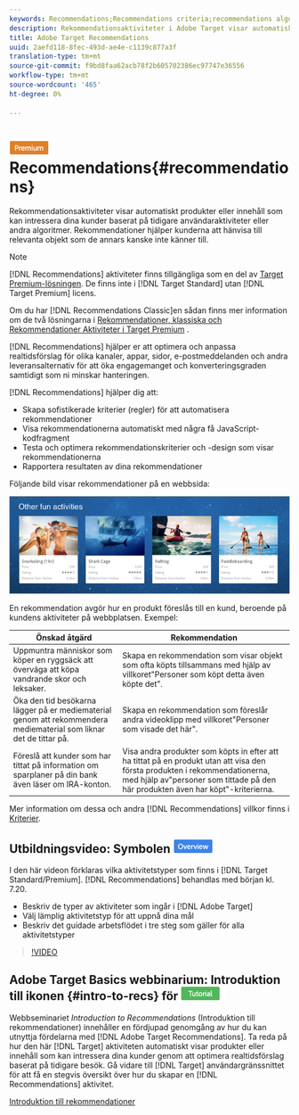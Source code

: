 ```yaml
---
keywords: Recommendations;Recommendations criteria;recommendations algorithms;recommendations activity;criteria;recommendations targeting;recs
description: Rekommendationsaktiviteter i Adobe Target visar automatiskt produkter eller innehåll som kan intressera dina kunder baserat på tidigare användaraktiviteter eller andra algoritmer. Rekommendationer hjälper kunderna att hänvisa till relevanta objekt som de annars kanske inte känner till.
title: Adobe Target Recommendations
uuid: 2aefd118-8fec-493d-ae4e-c1139c877a3f
translation-type: tm+mt
source-git-commit: f9bd8faa62acb78f2b605702386ec97747e36556
workflow-type: tm+mt
source-wordcount: '465'
ht-degree: 0%

---
```



# ![PREMIUM](/help/assets/premium.png) Recommendations{#recommendations}

Rekommendationsaktiviteter visar automatiskt produkter eller innehåll som kan intressera dina kunder baserat på tidigare användaraktiviteter eller andra algoritmer. Rekommendationer hjälper kunderna att hänvisa till relevanta objekt som de annars kanske inte känner till.

>[!NOTE]
>
>[!DNL Recommendations] aktiviteter finns tillgängliga som en del av [Target Premium-lösningen](/help/c-intro/intro.md#premium). De finns inte i [!DNL Target Standard] utan [!DNL Target Premium] licens.
>
>Om du har [!DNL Recommendations Classic]en sådan finns mer information om de två lösningarna i [Rekommendationer, klassiska och Rekommendationer Aktiviteter i Target Premium](../c-recommendations/c-recommendations-faq/recommendations-classic-versus-recommendations-activities-target-premium.md#concept_A80223EF66634EA380580C2823A581C5) .

[!DNL Recommendations] hjälper er att optimera och anpassa realtidsförslag för olika kanaler, appar, sidor, e-postmeddelanden och andra leveransalternativ för att öka engagemanget och konverteringsgraden samtidigt som ni minskar hanteringen.

[!DNL Recommendations] hjälper dig att:

* Skapa sofistikerade kriterier (regler) för att automatisera rekommendationer
* Visa rekommendationerna automatiskt med några få JavaScript-kodfragment
* Testa och optimera rekommendationskriterier och -design som visar rekommendationerna
* Rapportera resultaten av dina rekommendationer

Följande bild visar rekommendationer på en webbsida:

![](assets/velocity_example.png)

En rekommendation avgör hur en produkt föreslås till en kund, beroende på kundens aktiviteter på webbplatsen. Exempel:

| Önskad åtgärd | Rekommendation |
|--- |--- |
| Uppmuntra människor som köper en ryggsäck att överväga att köpa vandrande skor och leksaker. | Skapa en rekommendation som visar objekt som ofta köpts tillsammans med hjälp av villkoret&quot;Personer som köpt detta även köpte det&quot;. |
| Öka den tid besökarna lägger på er mediematerial genom att rekommendera mediematerial som liknar det de tittar på. | Skapa en rekommendation som föreslår andra videoklipp med villkoret&quot;Personer som visade det här&quot;. |
| Föreslå att kunder som har tittat på information om sparplaner på din bank även läser om IRA-konton. | Visa andra produkter som köpts in efter att ha tittat på en produkt utan att visa den första produkten i rekommendationerna, med hjälp av&quot;personer som tittade på den här produkten även har köpt&quot;-kriterierna. |
</table>

Mer information om dessa och andra [!DNL Recommendations] villkor finns i [Kriterier](../c-recommendations/c-algorithms/algorithms.md#concept_4BD01DC437F543C0A13621C93A302750).

## Utbildningsvideo: Symbolen ![Översikt över aktivitetstyper](/help/assets/overview.png)

I den här videon förklaras vilka aktivitetstyper som finns i [!DNL Target Standard/Premium]. [!DNL Recommendations] behandlas med början kl. 7.20.

* Beskriv de typer av aktiviteter som ingår i [!DNL Adobe Target]
* Välj lämplig aktivitetstyp för att uppnå dina mål
* Beskriv det guidade arbetsflödet i tre steg som gäller för alla aktivitetstyper

>[!VIDEO](https://video.tv.adobe.com/v/17386)

## Adobe Target Basics webbinarium: Introduktion till ikonen {#intro-to-recs} för ![självstudiekurser om rekommendationer](/help/assets/tutorial.png)

Webbseminariet *Introduction to Recommendations* (Introduktion till rekommendationer) innehåller en fördjupad genomgång av hur du kan utnyttja fördelarna med [!DNL Adobe Target Recommendations]. Ta reda på hur den här [!DNL Target] aktiviteten automatiskt visar produkter eller innehåll som kan intressera dina kunder genom att optimera realtidsförslag baserat på tidigare besök. Gå vidare till [!DNL Target] användargränssnittet för att få en stegvis översikt över hur du skapar en [!DNL Recommendations] aktivitet.

[Introduktion till rekommendationer](https://adobecustomersuccess.adobeconnect.com/p8gt31drhs3e/?OWASP_CSRFTOKEN=4bd6cac5d0806167ee0a5449ba93d6300548d09c922bcb751c38973897a5703a)